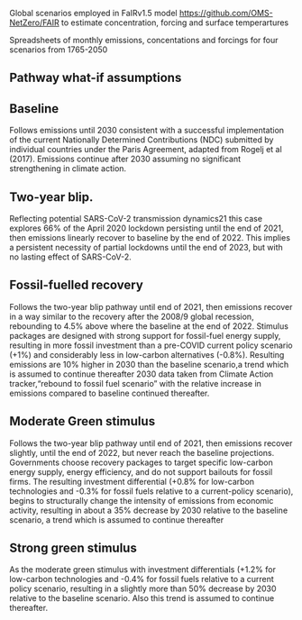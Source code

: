 

Global scenarios employed in FaIRv1.5 model https://github.com/OMS-NetZero/FAIR to estimate concentration, forcing and surface temperartures 


Spreadsheets of monthly emissions, concentations and forcings for four scenarios from 1765-2050


## Pathway what-if assumptions

## Baseline
Follows emissions until 2030 consistent with a successful implementation of the  current Nationally 
Determined Contributions (NDC) submitted by individual countries under the Paris Agreement, adapted from Rogelj et al (2017). Emissions continue after 2030 assuming no significant strengthening in climate action. 
	
## Two-year blip.
Reflecting potential SARS-CoV-2 transmission dynamics21 this case explores 66% of the April 2020 lockdown 
persisting  until the end of 2021, then emissions linearly recover to baseline by the end of 2022.
This implies a persistent necessity of partial lockdowns until the end of 2023, but with  no lasting effect of SARS-CoV-2.

## Fossil-fuelled recovery	
Follows the two-year blip pathway until end of 2021, then emissions recover in a way similar to the
recovery after the 2008/9 global recession, rebounding to 4.5% above where the baseline at the end of 2022. Stimulus packages are designed with strong support for fossil-fuel energy supply, resulting in more fossil investment than a pre-COVID current policy scenario (+1%) and considerably less in low-carbon alternatives (-0.8%). Resulting emissions are 10% higher in 2030 than the baseline scenario,a trend which is assumed to continue thereafter 2030 data taken from Climate Action tracker,“rebound to fossil fuel scenario” with the relative increase in emissions compared to baseline continued thereafter. 
  
## Moderate Green stimulus 
Follows the two-year blip pathway until end of 2021, then emissions recover slightly, 
until the end of 2022, but never reach the baseline projections. Governments choose recovery packages
to target specific low-carbon energy supply, energy efficiency, and do not support bailouts for fossil firms.
The resulting investment differential (+0.8% for low-carbon technologies and -0.3% for fossil fuels
relative to a current-policy scenario), begins to structurally change the intensity of emissions from
economic activity, resulting in about a 35% decrease by 2030 relative to the baseline scenario, a trend 
which is assumed to continue thereafter

## Strong green stimulus 
As the moderate green stimulus with investment differentials (+1.2% for low-carbon 
technologies and -0.4% for fossil fuels relative to a current policy scenario, resulting in a slightly more 
than 50% decrease by 2030 relative to the baseline scenario. Also this trend is assumed to continue thereafter. 


